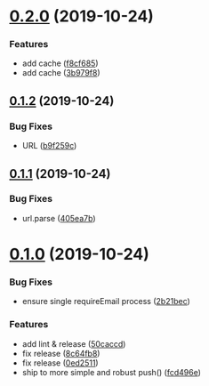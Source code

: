 # [0.2.0](https://github.com/searchfe/gulp-deploy-http-push/compare/v0.1.2...v0.2.0) (2019-10-24)


### Features

* add cache ([f8cf685](https://github.com/searchfe/gulp-deploy-http-push/commit/f8cf685e22aa579fa71153d6df847747bc501c76))
* add cache ([3b979f8](https://github.com/searchfe/gulp-deploy-http-push/commit/3b979f89e1e95d20b2bff9fc9f19c46c6165b86e))

## [0.1.2](https://github.com/searchfe/gulp-deploy-http-push/compare/v0.1.1...v0.1.2) (2019-10-24)


### Bug Fixes

* URL ([b9f259c](https://github.com/searchfe/gulp-deploy-http-push/commit/b9f259cb3b0d7a26c23319e5fe48a95ff82dbb78))

## [0.1.1](https://github.com/searchfe/gulp-deploy-http-push/compare/v0.1.0...v0.1.1) (2019-10-24)


### Bug Fixes

* url.parse ([405ea7b](https://github.com/searchfe/gulp-deploy-http-push/commit/405ea7bd2fa82817252b111f8c01963d6e3e1cd2))

# [0.1.0](https://github.com/searchfe/gulp-deploy-http-push/compare/v0.0.2...v0.1.0) (2019-10-24)


### Bug Fixes

* ensure single requireEmail process ([2b21bec](https://github.com/searchfe/gulp-deploy-http-push/commit/2b21becd12ced32085d3b05bbe112bc61d024c44))


### Features

* add lint & release ([50caccd](https://github.com/searchfe/gulp-deploy-http-push/commit/50caccd2bc7993bfd0627d45417ac8c4e58d0c8d))
* fix release ([8c64fb8](https://github.com/searchfe/gulp-deploy-http-push/commit/8c64fb86a65b6aaaac4dbfdcd4d464893c026a64))
* fix release ([0ed2511](https://github.com/searchfe/gulp-deploy-http-push/commit/0ed2511ddd9a592af54b928cb63dce0864d385ba))
* ship to more simple and robust push() ([fcd496e](https://github.com/searchfe/gulp-deploy-http-push/commit/fcd496ec85095d49e0180930c23060f3e5e79c2e))
